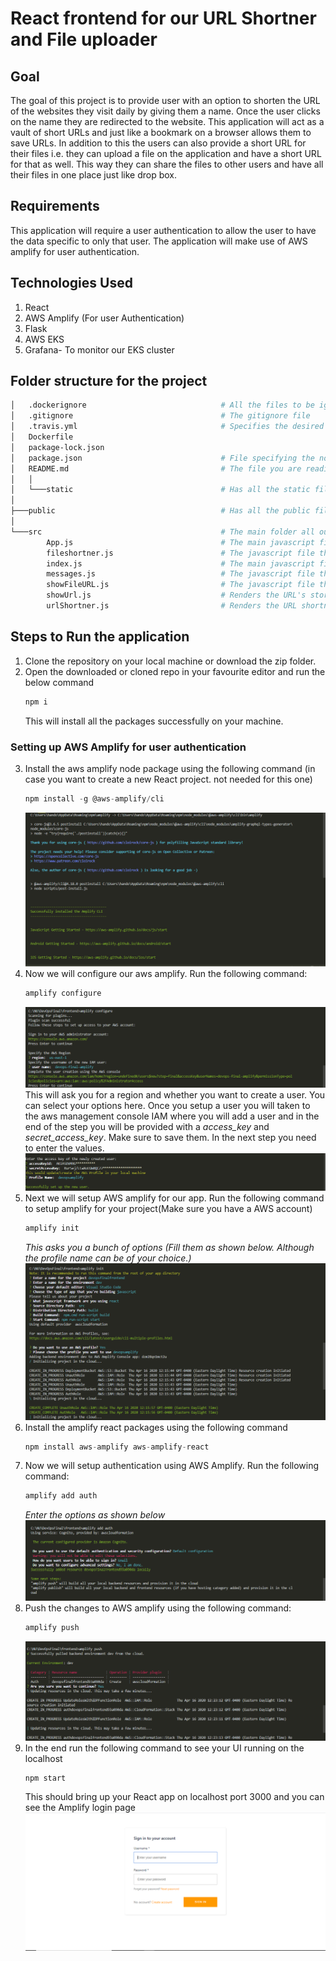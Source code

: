 # React frontend for our URL Shortner and File uploader

## Goal
<p>The goal of this project is to provide user with an option to shorten the URL of the websites they visit daily by giving them a name. Once the user clicks on the name they are redirected to the website. This application will act as a vault of short URLs and just like a bookmark on a browser allows them to save URLs. In addition to this the users can also provide a short URL for their files i.e. they can upload a file on the application and have a short URL for that as well. This way they can share the files to other users and have all their files in one place just like drop box.</p>

## Requirements

<p>This application will require a user authentication to allow the user to have the data specific to only that user. The application will make use of AWS amplify for user authentication.</p>

## Technologies Used

<ol>
<li>React</li>
<li>AWS Amplify (For user Authentication)</li>
<li>Flask</li>
<li>AWS EKS</li>
<li>Grafana- To monitor our EKS cluster</li>
</ol>

## Folder structure for the project

```bash
│   .dockerignore                              # All the files to be ignored in our docker build process
│   .gitignore                                 # The gitignore file
│   .travis.yml                                # Specifies the desired building and testing environment for Travis CI
│   Dockerfile
│   package-lock.json
│   package.json                               # File specifying the node packages required for the project
│   README.md                                  # The file you are reading.
│   │
│   └───static                                 # Has all the static files required to run our application
│
├───public                                     # Has all the public files such as main index.html etc. 
│
└───src                                        # The main folder all our javascript code to run our React js app
        App.js                                 # The main javascript file that gets rendered in index.js
        fileshortner.js                        # The javascript file that shows the File upload part of the app
        index.js                               # The main javascript file acts as the entry point for our React app
        messages.js                            # The javascript file that shows the sucess and error messages                      
        showFileURL.js                         # The javascript file that shows the files uploaded by user so far
        showUrl.js                             # Renders the URL's stored by user so far
        urlShortner.js                         # Renders the URL shortner part of the application
```

## Steps to Run the application

1. Clone the repository on your local machine or download the zip folder.
2. Open the downloaded or cloned repo in your favourite editor and run the below command
    ```js
    npm i
    ```
    This will install all the packages successfully on your machine.

### Setting up AWS Amplify for user authentication
3. Install the aws amplify node package using the following command (in case you want to create a new React project. not needed for this one)
    ```js
    npm install -g @aws-amplify/cli
    ```
    ![AWS NODE PACKAGE](https://github.com/rahulh25/screenshots/blob/master/frontend/aws_amplify_package.png)<br>
4. Now we will configure our aws amplify. Run the following command:
    ```js
    amplify configure
    ```
    ![AMPLIFY CONFIGURE](https://github.com/rahulh25/screenshots/blob/master/frontend/aws_amplify_setup.png)<br>
    This will ask you for a region and whether you want to create a user. You can select your options here. Once you setup a user you will taken to the aws management console IAM where you will add a user and in the end of the step you will be provided with a <i>access_key</i> and <i>secret_access_key</i>. Make sure to save them. In the next step you need to enter the values.<br>
    ![ACCESS KEY](https://github.com/rahulh25/screenshots/blob/master/frontend/access_key.png)<br>
5. Next we will setup AWS amplify for our app. Run the following command to setup amplify for your project(Make sure you have a AWS account)
    ```js
    amplify init
    ```
    <i>This asks you a bunch of options (Fill them as shown below. Although the profile name can be of your choice.)</i><br>
    ![AMPLIFY INIT](https://github.com/rahulh25/screenshots/blob/master/frontend/amplify_init.png)<br>  
6. Install the amplify react packages using the following command
    ```js
    npm install aws-amplify aws-amplify-react
    ```
7. Now we will setup authentication using AWS Amplify. Run the following command:
    ```js
    amplify add auth
    ```
    <i>Enter the options as shown below</i><br>
    ![AMPLIFY ADD AUTH](https://github.com/rahulh25/screenshots/blob/master/frontend/add_auth.png)<br>
8. Push the changes to AWS amplify using the following command:
    ```js
    amplify push
    ```
    ![AMPLIFY PUSH](https://github.com/rahulh25/screenshots/blob/master/frontend/amplify_push.png)<br>
9. In the end run the following command to see your UI running on the localhost
    ```
    npm start
    ```
    This should bring up your React app on localhost port 3000 and you can see the Amplify login page
    ![REACT APP](https://github.com/rahulh25/screenshots/blob/master/frontend/react_app.png)<br>